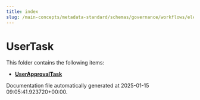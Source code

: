 ```yaml
---
title: index
slug: /main-concepts/metadata-standard/schemas/governance/workflows/elements/nodes/usertask
---
```


# UserTask

This folder contains the following items:

- [**UserApprovalTask**](/main-concepts/metadata-standard/schemas/governance/workflows/elements/nodes/usertask/userapprovaltask)


Documentation file automatically generated at 2025-01-15 09:05:41.923720+00:00.
